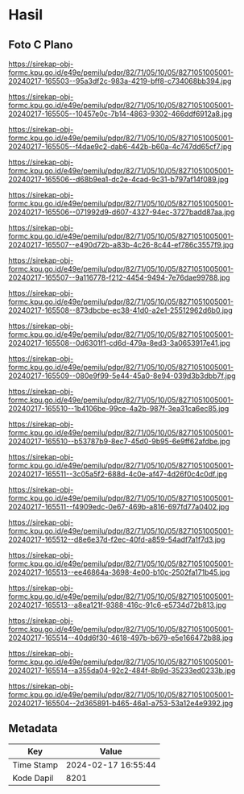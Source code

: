 # Hasil

## Foto C Plano

https://sirekap-obj-formc.kpu.go.id/e49e/pemilu/pdpr/82/71/05/10/05/8271051005001-20240217-165503--95a3df2c-983a-4219-bff8-c734068bb394.jpg

https://sirekap-obj-formc.kpu.go.id/e49e/pemilu/pdpr/82/71/05/10/05/8271051005001-20240217-165505--10457e0c-7b14-4863-9302-466ddf6912a8.jpg

https://sirekap-obj-formc.kpu.go.id/e49e/pemilu/pdpr/82/71/05/10/05/8271051005001-20240217-165505--f4dae9c2-dab6-442b-b60a-4c747dd65cf7.jpg

https://sirekap-obj-formc.kpu.go.id/e49e/pemilu/pdpr/82/71/05/10/05/8271051005001-20240217-165506--d68b9ea1-dc2e-4cad-9c31-b797af14f089.jpg

https://sirekap-obj-formc.kpu.go.id/e49e/pemilu/pdpr/82/71/05/10/05/8271051005001-20240217-165506--071992d9-d607-4327-94ec-3727badd87aa.jpg

https://sirekap-obj-formc.kpu.go.id/e49e/pemilu/pdpr/82/71/05/10/05/8271051005001-20240217-165507--e490d72b-a83b-4c26-8c44-ef786c3557f9.jpg

https://sirekap-obj-formc.kpu.go.id/e49e/pemilu/pdpr/82/71/05/10/05/8271051005001-20240217-165507--9a116778-f212-4454-9494-7e76dae99788.jpg

https://sirekap-obj-formc.kpu.go.id/e49e/pemilu/pdpr/82/71/05/10/05/8271051005001-20240217-165508--873dbcbe-ec38-41d0-a2e1-25512962d6b0.jpg

https://sirekap-obj-formc.kpu.go.id/e49e/pemilu/pdpr/82/71/05/10/05/8271051005001-20240217-165508--0d6301f1-cd6d-479a-8ed3-3a0653917e41.jpg

https://sirekap-obj-formc.kpu.go.id/e49e/pemilu/pdpr/82/71/05/10/05/8271051005001-20240217-165509--080e9f99-5e44-45a0-8e94-039d3b3dbb7f.jpg

https://sirekap-obj-formc.kpu.go.id/e49e/pemilu/pdpr/82/71/05/10/05/8271051005001-20240217-165510--1b4106be-99ce-4a2b-987f-3ea31ca6ec85.jpg

https://sirekap-obj-formc.kpu.go.id/e49e/pemilu/pdpr/82/71/05/10/05/8271051005001-20240217-165510--b53787b9-8ec7-45d0-9b95-6e9ff62afdbe.jpg

https://sirekap-obj-formc.kpu.go.id/e49e/pemilu/pdpr/82/71/05/10/05/8271051005001-20240217-165511--3c05a5f2-688d-4c0e-af47-4d26f0c4c0df.jpg

https://sirekap-obj-formc.kpu.go.id/e49e/pemilu/pdpr/82/71/05/10/05/8271051005001-20240217-165511--f4909edc-0e67-469b-a816-697fd77a0402.jpg

https://sirekap-obj-formc.kpu.go.id/e49e/pemilu/pdpr/82/71/05/10/05/8271051005001-20240217-165512--d8e6e37d-f2ec-40fd-a859-54adf7a1f7d3.jpg

https://sirekap-obj-formc.kpu.go.id/e49e/pemilu/pdpr/82/71/05/10/05/8271051005001-20240217-165513--ee46864a-3698-4e00-b10c-2502fa171b45.jpg

https://sirekap-obj-formc.kpu.go.id/e49e/pemilu/pdpr/82/71/05/10/05/8271051005001-20240217-165513--a8ea121f-9388-416c-91c6-e5734d72b813.jpg

https://sirekap-obj-formc.kpu.go.id/e49e/pemilu/pdpr/82/71/05/10/05/8271051005001-20240217-165514--40dd6f30-4618-497b-b679-e5e166472b88.jpg

https://sirekap-obj-formc.kpu.go.id/e49e/pemilu/pdpr/82/71/05/10/05/8271051005001-20240217-165514--a355da04-92c2-484f-8b9d-35233ed0233b.jpg

https://sirekap-obj-formc.kpu.go.id/e49e/pemilu/pdpr/82/71/05/10/05/8271051005001-20240217-165504--2d365891-b465-46a1-a753-53a12e4e9392.jpg


## Metadata

| Key        | Value               |
| ---------- | ------------------- |
| Time Stamp | 2024-02-17 16:55:44 |
| Kode Dapil | 8201                |



